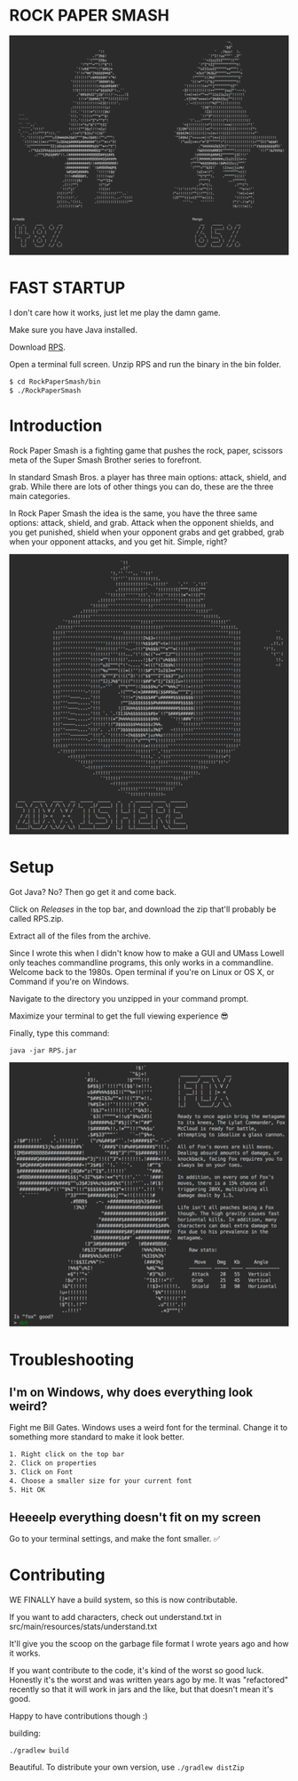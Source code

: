 # ROCK PAPER SMASH

![RPS-IMAGE](src/main/resources/Assets/Screenshots/genesis_3.png?raw=true)

# FAST STARTUP

I don't care how it works, just let me play the damn game.

Make sure you have Java installed.

Download [RPS](https://github.com/DarrienG/RockPaperSmash/releases/download/1.5/RPS.zip). 

Open a terminal full screen. Unzip RPS and run the binary in the bin folder.

```
$ cd RockPaperSmash/bin
$ ./RockPaperSmash
```

# Introduction

Rock Paper Smash is a fighting game that pushes the rock, paper, scissors meta of the Super Smash Brother series to forefront.

In standard Smash Bros. a player has three main options: attack, shield, and grab. While there are lots of other things you can do, these are the three main categories.

In Rock Paper Smash the idea is the same, you have the three same options: attack, shield, and grab. Attack when the opponent shields, and you get punished, shield when your opponent grabs and get grabbed, grab when your opponent attacks, and you get hit. Simple, right?

![OP](src/main/resources/Assets/Screenshots/20xx_shot.png)

# Setup                                  

Got Java? No? Then go get it and come back.

Click on *Releases* in the top bar, and download the zip that'll probably be called RPS.zip.

Extract all of the files from the archive.

Since I wrote this when I didn't know how to make a GUI and UMass Lowell only teaches commandline programs, this only works in a commandline. Welcome back to the 1980s. Open terminal if you're on Linux or OS X, or Command if you're on Windows.

Navigate to the directory you unzipped in your command prompt.

Maximize your terminal to get the full viewing experience 😎

Finally, type this command:

    java -jar RPS.jar

![Fox for life](src/main/resources/Assets/Screenshots/fox_char_select.png)

# Troubleshooting

## I'm on Windows, why does everything look weird?

Fight me Bill Gates. Windows uses a weird font for the terminal. Change it to something more standard to make it look better.

    1. Right click on the top bar
    2. Click on properties
    3. Click on Font
    4. Choose a smaller size for your current font
    5. Hit OK

## Heeeelp everything doesn't fit on my screen

Go to your terminal settings, and make the font smaller. ✅

# Contributing

WE FINALLY have a build system, so this is now contributable.

If you want to add characters, check out understand.txt in src/main/resources/stats/understand.txt

It'll give you the scoop on the garbage file format I wrote years ago and how it works.

If you want contribute to the code, it's kind of the worst so good luck.
Honestly it's the worst and was written years ago by me. It was "refactored"
recently so that it will work in jars and the like, but that doesn't mean it's
good.

Happy to have contributions though :)

building:

```
./gradlew build
```

Beautiful. To distribute your own version, use `./gradlew distZip`
